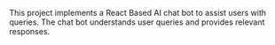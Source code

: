 This project implements a React Based AI chat bot to assist users with queries. The chat bot understands user queries and provides relevant responses. 
